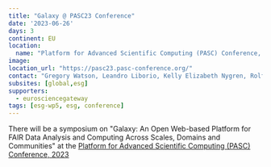 ```yaml
---
title: "Galaxy @ PASC23 Conference"
date: '2023-06-26'
days: 3
continent: EU
location:
  name: "Platform for Advanced Scientific Computing (PASC) Conference, Davos, Switzerland"
image: 
location_url: "https://pasc23.pasc-conference.org/"
contact: "Gregory Watson, Leandro Liborio, Kelly Elizabeth Nygren, Rolf Verberg, Sergey Yakubov, Hans-Rudolf Hotz"
subsites: [global,esg]
supporters:
  - eurosciencegateway
tags: [esg-wp5, esg, conference]
---
```


There will be a symposium on "Galaxy: An Open Web-based Platform for FAIR Data Analysis and Computing Across Scales, Domains and Communities" at the [Platform for Advanced Scientific Computing (PASC) Conference, 2023](https://pasc23.pasc-conference.org/)
